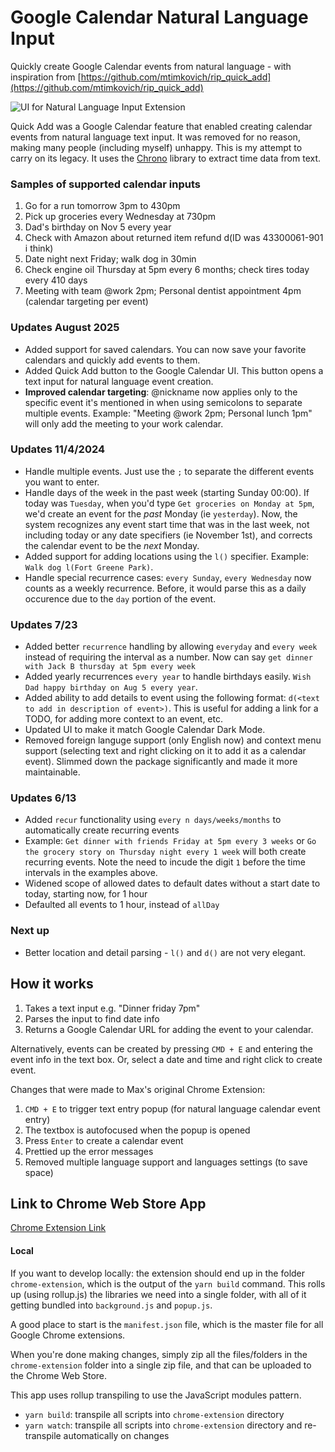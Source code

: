 # Google Calendar Natural Language Input

Quickly create Google Calendar events from natural language - with inspiration from [https://github.com/mtimkovich/rip_quick_add](https://github.com/mtimkovich/rip_quick_add)

![UI for Natural Language Input Extension](https://github.com/user-attachments/assets/ab1752b5-48a4-44dd-9da6-8e831d6b3520)

Quick Add was a Google Calendar feature that enabled creating calendar events from natural language text input. It was removed for no reason, making many people (including myself) unhappy. This is my attempt to carry on its legacy. It uses the [Chrono](https://github.com/wanasit/chrono) library to extract time data from text.

### Samples of supported calendar inputs
1. Go for a run tomorrow 3pm to 430pm
2. Pick up groceries every Wednesday at 730pm
3. Dad's birthday on Nov 5 every year
4. Check with Amazon about returned item refund d(ID was 43300061-901 i think)
5. Date night next Friday; walk dog in 30min 
6. Check engine oil Thursday at 5pm every 6 months; check tires today every 410 days
7. Meeting with team @work 2pm; Personal dentist appointment 4pm (calendar targeting per event)

### Updates August 2025
* Added support for saved calendars. You can now save your favorite calendars and quickly add events to them.
* Added Quick Add button to the Google Calendar UI. This button opens a text input for natural language event creation.
* **Improved calendar targeting**: @nickname now applies only to the specific event it's mentioned in when using semicolons to separate multiple events. Example: "Meeting @work 2pm; Personal lunch 1pm" will only add the meeting to your work calendar.

### Updates 11/4/2024
* Handle multiple events. Just use the `;` to separate the different events you want to enter.
* Handle days of the week in the past week (starting Sunday 00:00). If today was `Tuesday`, when you'd type `Get groceries on Monday at 5pm`, we'd create an event for the *past* Monday (ie `yesterday`). Now, the system recognizes any event start time that was in the last week, not including today or any date specifiers (ie November 1st), and corrects the calendar event to be the *next* Monday.
* Added support for adding locations using the `l()` specifier. Example: `Walk dog l(Fort Greene Park)`.
* Handle special recurrence cases: `every Sunday`, `every Wednesday` now counts as a weekly recurrence. Before, it would parse this as a daily occurence due to the `day` portion of the event.

### Updates 7/23
* Added better `recurrence` handling by allowing `everyday` and `every week` instead of requiring the interval as a number. Now can say `get dinner with Jack B thursday at 5pm every week`
* Added yearly recurrences `every year` to handle birthdays easily. `Wish Dad happy birthday on Aug 5 every year`.
* Added ability to add details to event using the following format: `d(<text to add in description of event>)`. This is useful for adding a link for a TODO, for adding more context to an event, etc.
* Updated UI to make it match Google Calendar Dark Mode.
* Removed foreign languge support (only English now) and context menu support (selecting text and right clicking on it to add it as a calendar event). Slimmed down the package significantly and made it more maintainable.

### Updates 6/13
* Added `recur` functionality using `every n days/weeks/months` to automatically create recurring events
* Example: `Get dinner with friends Friday at 5pm every 3 weeks` or `Go the grocery story on Thursday night every 1 week` will both create recurring events. Note the need to incude the digit `1` before the time intervals in the examples above.
* Widened scope of allowed dates to default dates without a start date to today, starting now, for 1 hour
* Defaulted all events to 1 hour, instead of `allDay`

### Next up
* Better location and detail parsing - `l()` and `d()` are not very elegant.

## How it works

1. Takes a text input e.g. "Dinner friday 7pm"
2. Parses the input to find date info
3. Returns a Google Calendar URL for adding the event to your calendar.

Alternatively, events can be created by pressing `CMD + E` and entering the event info in the text box. Or, select a date and time and right click to create event.

Changes that were made to Max's original Chrome Extension:
1. `CMD + E` to trigger text entry popup (for natural language calendar event entry)
2. The textbox is autofocused when the popup is opened
3. Press `Enter` to create a calendar event
4. Prettied up the error messages
5. Removed multiple language support and languages settings (to save space)

## Link to Chrome Web Store App
[Chrome Extension Link](https://chromewebstore.google.com/detail/google-calendar-natural-l/dpefadnnccbgjhgnnjilfgefcoallmji)

#### Local
If you want to develop locally: the extension should end up in the folder `chrome-extension`, which is the output of the `yarn build` command. This rolls up (using rollup.js) the libraries we need into a single folder, with all of it getting bundled into `background.js` and `popup.js`. 

A good place to start is the `manifest.json` file, which is the master file for all Google Chrome extensions. 

When you're done making changes, simply zip all the files/folders in the `chrome-extension` folder into a single zip file, and that can be uploaded to the Chrome Web Store.

This app uses rollup transpiling to use the JavaScript modules pattern.
* `yarn build`: transpile all scripts into `chrome-extension` directory
* `yarn watch`: transpile all scripts into `chrome-extension` directory and re-transpile automatically on changes
